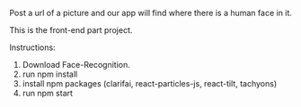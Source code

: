 Post a url of a picture and our app will find where there is a human face in it.

This is the front-end part project. 

Instructions:
1) Download Face-Recognition.
2) run npm install
3) install npm packages (clarifai, react-particles-js, react-tilt, tachyons)
4) run npm start
